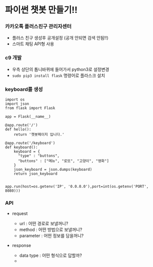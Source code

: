 # 파이썬 챗봇 만들기!!

### 카카오톡 플러스친구 관리자센터

- 플러스 친구 생성후 공개설정 (공개 안되면 검색 안됨!!)
- 스마트 채팅 API형 사용


### c9 개발

- 우측 상단의 톱니바퀴에 들어가서 python3로 설정변경
- `sudo pip3 install flask` 명령어로 플라스크 설치

### keyboard를 생성

```python3
import os
import json
from flask import Flask

app = Flask(__name__)

@app.route('/')
def hello():
    return '챗봇페이지 입니다.'
    
@app.route('/keyboard')
def keyboard():
    keyboard = {
      "type" : "buttons",
      "buttons" : ["메뉴", "로또", "고양이", "영화"]
    }
    json_keyboard = json.dumps(keyboard)
    return json_keyboard
    
    
app.run(host=os.getenv('IP', '0.0.0.0'),port=int(os.getenv('PORT', 8080)))
```

### API

- request
    - url : 어떤 경로로 보낼꺼니?
    - method : 어떤 방법으로 보낼꺼니?
    - parameter : 어떤 정보를 담을꺼니?

- response
    - data type : 어떤 형식으로 답할까?
    - 
